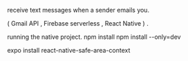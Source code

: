 receive text messages when a sender emails you.

( Gmail API , Firebase serverless , React Native ) .


running the native project.
  npm install
  npm install --only=dev

  expo install react-native-safe-area-context
